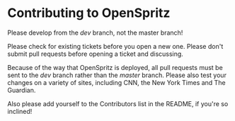# Contributing to OpenSpritz

Please develop from the _dev_ branch, not the master branch!

Please check for existing tickets before you open a new one. Please don't submit pull requests before opening a ticket
and discussing.

Because of the way that OpenSpritz is deployed, all pull requests must be sent to the _dev_ branch rather than the
_master_ branch. Please also test your changes on a variety of sites, including CNN, the New York Times and The
Guardian.

Also please add yourself to the Contributors list in the README, if you're so inclined!
